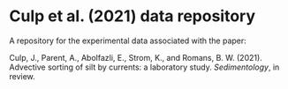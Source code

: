 # Culp et al. (2021) data repository

A repository for the experimental data associated with the paper:

Culp, J., Parent, A., Abolfazli, E., Strom, K., and Romans, B. W. (2021). Advective sorting of silt by currents: a laboratory study. _Sedimentology_, in review.
